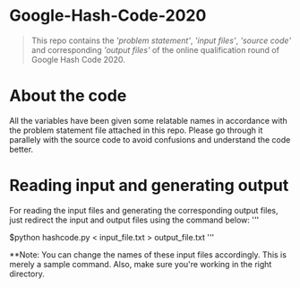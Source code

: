 # Google-Hash-Code-2020
> This repo contains the _'problem statement'_, _'input files'_, _'source code'_ and corresponding _'output files'_ of 
> the online qualification round of Google Hash Code 2020.

# About the code
All the variables have been given some relatable names in accordance with the problem statement file attached in this repo. Please go through it parallely with the source code to avoid confusions and understand the code better.

# Reading input and generating output
For reading the input files and generating the corresponding output files, just redirect the input and output files using the command below:
'''

$python hashcode.py < input_file.txt > output_file.txt
'''

**Note: You can change the names of these input files accordingly. This is merely a sample command.
Also, make sure you're working in the right directory.

